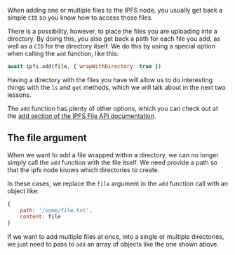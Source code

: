 When adding one or multiple files to the IPFS node, you usually get back a simple `CID` so you know how to access those files.

There is a possibility, however, to place the files you are uploading into a directory. By doing this, you also get back a path for each file you add, as well as a `CID` for the directory itself. We do this by using a special option when calling the `add` function, like this:

```javascript
await ipfs.add(file, { wrapWithDirectory: true })
```

Having a directory with the files you have will allow us to do interesting things with the `ls` and `get` methods, which we will talk about in the next two lessons.

The `add` function has plenty of other options, which you can check out at the [add section of the IPFS File API documentation](https://github.com/ipfs/interface-js-ipfs-core/blob/master/SPEC/FILES.md#add).

## The file argument

When we want to add a file wrapped within a directory, we can no longer simply call the `add` function with the file itself. We need provide a path so that the ipfs node knows which directories to create.

In these cases, we replace the `file` argument in the `add` function call with an object like:

```javascript
{
    path: '/some/file.txt',
    content: file
}
```

If we want to add multiple files at once, into a single or multiple directories, we just need to pass to `add` an array of objects like the one shown above.